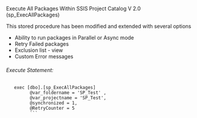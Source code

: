 
Execute All Packages Within SSIS Project Catalog V 2.0 (sp_ExecAllPackages)

This stored procedure has been modified and extended with several options
- Ability to run packages in Parallel or Async mode
- Retry Failed packages
- Exclusion list - view
- Custom Error messages

###### Execute Statement: 
 ```  
    exec [dbo].[sp_ExecAllPackages] 
          @var_foldername = 'SP_Test' , 
          @var_projectname = 'SP_Test',
          @synchronized = 1, 
          @RetryCounter = 5
          ```
